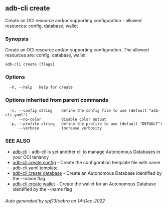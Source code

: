 ## adb-cli create

Create an OCI resource and/or supporting configuration - allowed resources: config, database, wallet

### Synopsis

Create an OCI resource and/or supporting configuration.
The allowed resources are: config, database, wallet

```
adb-cli create [flags]
```

### Options

```
  -h, --help   help for create
```

### Options inherited from parent commands

```
  -c, --config string    define the config file to use (default "adb-cli.yaml")
      --no-color         disable color output
  -p, --profile string   define the profile to use (default "DEFAULT")
      --verbose          increase verbosity
```

### SEE ALSO

* [adb-cli](adb-cli.md)	 - adb-cli is yet another cli to manage Autonomous Databases in your OCI tenancy
* [adb-cli create config](adb-cli_create_config.md)	 - Create the configuration template file with name adb-cli.yaml.template
* [adb-cli create database](adb-cli_create_database.md)	 - Create an Autonomous Database identified by the --name flag
* [adb-cli create wallet](adb-cli_create_wallet.md)	 - Create the wallet for an Autonomous Database identified by the --name flag

###### Auto generated by spf13/cobra on 14-Dec-2022

